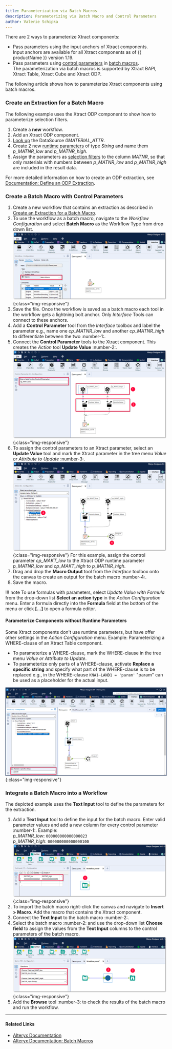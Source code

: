 ```yaml
---
title: Parameterization via Batch Macros 
description: Parameterizing via Batch Macro and Control Parameters
author: Valerie Schipka
---
```


There are 2 ways to parameterize Xtract components:
- Pass parameters using the input anchors of Xtract components. <br>
Input anchors are available for all Xtract components as of {{ productName }} version 1.19.
- Pass parameters using [control parameters](http://downloads.alteryx.com/betawh_xnext/ControlParam.htm) in [batch macros](http://downloads.alteryx.com/betawh_xnext/BatchMacro.htm).<br> 
The parameterization via batch macros is supported by Xtract BAPI, Xtract Table, Xtract Cube and Xtract ODP.

The following article shows how to parameterize Xtract components using batch macros.

### Create an Extraction for a Batch Macro
The following example uses the Xtract ODP component to show how to parameterize selection filters.

1. Create a **new** workflow.
2. Add an Xtract ODP component. 
3. [Look up](../documentation/odp/index.md/#look-up-data-objects) the DataSource *0MATERIAL_ATTR*.
4. Create 2 new [runtime parameters](../documentation/odp/edit-runtime-parameters.md/#create-runtime-parameters) of type *String* and name them *p_MATNR_low* and *p_MATNR_high*. 
5. Assign the parameters as [selection filters](../documentation/odp/selections.md/#edit-selections) to the column *MATNR*, so that only materials with numbers between *p_MATNR_low* and *p_MATNR_high* are included in the result data.

For more detailed information on how to create an ODP extraction, see [Documentation: Define an ODP Extraction](../documentation/odp/index.md/#define-the-xtract-odp-component).<br>

### Create a Batch Macro with Control Parameters

1. Create a new workflow that contains an extraction as described in [Create an Extraction for a Batch Macro](#create-an-extraction-for-a-batch-macro).
2. To use the workflow as a batch macro, navigate to the *Workflow Configuration* and select **Batch Macro** as the Workflow Type from drop down list.<br>
![BatchMacro](../assets/images/xfa/articles/batchmakro.png){:class="img-responsive"}
3. Save the file. Once the workflow is saved as a batch macro each tool in the workflow gets a lightning bolt anchor. Only *Interface* Tools can connect to these anchors.
4. Add a **Control Parameter** tool from the *Interface* toolbox and label the parameter e.g., name one *cp_MATNR_low* and another *cp_MATNR_high* to differentiate between the two :number-1:.
5. Connect the **Control Parameter** tools to the Xtract component. This creates the *Action* tool **Update Value** :number-2:.<br>
![Workflow-Sequence](../assets/images/xfa/articles/workflow-sequence.png){:class="img-responsive"}
6. To assign the control parameters to an Xtract parameter, select an **Update Value** tool and mark the Xtract parameter in the tree menu *Value or Attribute to Update* :number-3:. 
![Workflow-Sequence2](../assets/images/xfa/articles/workflow-sequence2.png){:class="img-responsive"}
For this example, assign the control parameter *cp_MAKT_low* to the Xtract ODP runtime parameter *p_MATNR_low* and *cp_MAKT_high* to *p_MATNR_high*.
7. Drag and drop the **Macro Output** tool from the *Interface* toolbox onto the canvas to create an output for the batch macro :number-4:. 
8. Save the macro.

!!! note
    To use formulas with parameters, select *Update Value with Formula* from the drop-down list **Select an action type** in the *Action Configuration* menu.
    Enter a formula directly into the **Formula** field at the bottom of the menu or click **[...]** to open a formula editor.

#### Parameterize Components without Runtime Parameters

Some Xtract components don't use runtime parameters, but have offer other settings in the *Action Configuration* menu.
Example: Parameterizing a WHERE-clause of an Xtract Table component.

- To parameterize a WHERE-clause, mark the WHERE-clause in the tree menu *Value or Attribute to Update*.<br>
- To parameterize only parts of a WHERE-clause, activate **Replace a specific string** and specify what part of the WHERE-clause is to be replaced e.g., in the WHERE-clause `KNA1~LAND1 = 'param'` "param" can be used as a placeholder for the actual input.

![WHERE-clause-parameter](../assets/images/xfa/articles/table-where-parameterize.png){:class="img-responsive"}

### Integrate a Batch Macro into a Workflow

The depicted example uses the **Text Input** tool to define the parameters for the extraction.

1. Add a **Text Input** tool to define the input for the batch macro. Enter valid parameter values and add a new column for every control parameter :number-1:. Example:<br>
*p_MATNR_low*: `000000000000000023`<br>
*p_MATNR_high*: `000000000000000100`<br>
![Input-Text](../assets/images/xfa/articles/input-text.png){:class="img-responsive"}
2. To import the batch macro right-click the canvas and navigate to **Insert > Macro**. Add the macro that contains the Xtract component.<br>
3. Connect the **Text Input** to the batch macro :number-2:.
4. Select the batch macro :number-2: and use the drop-down list **Choose field** to assign the values from the **Text Input** columns to the control parameters of the batch macro.<br>
![Import-Macro](../assets/images/xfa/articles/importmacro.png){:class="img-responsive"}
5. Add the **Browse** tool :number-3: to check the results of the batch macro and run the workflow.<br>


****
#### Related Links
- [Alteryx Documentation](https://help.alteryx.com/current/en/designer.html)
- [Alteryx Documentation: Batch Macros](http://downloads.alteryx.com/betawh_xnext/BatchMacro.htm)
